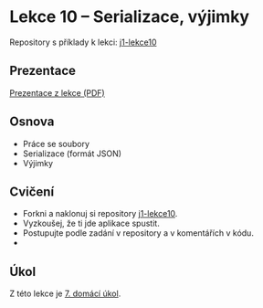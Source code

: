 # Lekce 10 – Serializace, výjimky

Repository s příklady k lekci: [j1-lekce10](https://github.com/FilipJirsak-Czechitas/j1-lekce10)

## Prezentace
[Prezentace z lekce (PDF)](prezentace/lekce10.pdf)

## Osnova
* Práce se soubory
* Serializace (formát JSON)
* Výjimky

## Cvičení
- Forkni a naklonuj si repository [j1-lekce10](https://github.com/FilipJirsak-Czechitas/j1-lekce10).
- Vyzkoušej, že ti jde aplikace spustit.
- Postupujte podle zadání v repository a v komentářích v kódu.
- 
## Úkol
Z této lekce je [7. domácí úkol](ukol-7.html).
